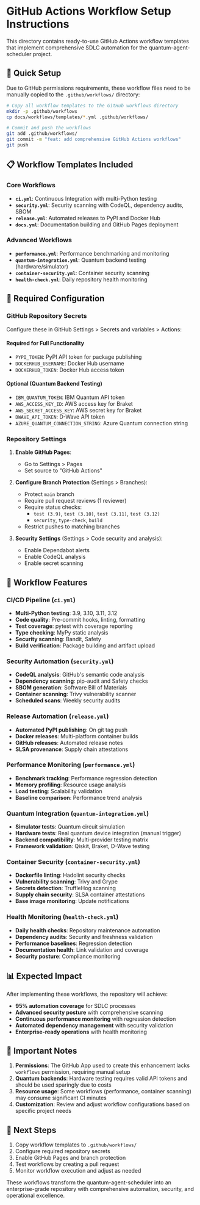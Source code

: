 # GitHub Actions Workflow Setup Instructions

This directory contains ready-to-use GitHub Actions workflow templates that implement comprehensive SDLC automation for the quantum-agent-scheduler project.

## 🚀 Quick Setup

Due to GitHub permissions requirements, these workflow files need to be manually copied to the `.github/workflows/` directory:

```bash
# Copy all workflow templates to the GitHub workflows directory
mkdir -p .github/workflows
cp docs/workflows/templates/*.yml .github/workflows/

# Commit and push the workflows
git add .github/workflows/
git commit -m "feat: add comprehensive GitHub Actions workflows"
git push
```

## 📋 Workflow Templates Included

### Core Workflows
- **`ci.yml`**: Continuous Integration with multi-Python testing
- **`security.yml`**: Security scanning with CodeQL, dependency audits, SBOM
- **`release.yml`**: Automated releases to PyPI and Docker Hub
- **`docs.yml`**: Documentation building and GitHub Pages deployment

### Advanced Workflows  
- **`performance.yml`**: Performance benchmarking and monitoring
- **`quantum-integration.yml`**: Quantum backend testing (hardware/simulator)
- **`container-security.yml`**: Container security scanning
- **`health-check.yml`**: Daily repository health monitoring

## 🔧 Required Configuration

### GitHub Repository Secrets
Configure these in GitHub Settings > Secrets and variables > Actions:

#### Required for Full Functionality
- `PYPI_TOKEN`: PyPI API token for package publishing
- `DOCKERHUB_USERNAME`: Docker Hub username  
- `DOCKERHUB_TOKEN`: Docker Hub access token

#### Optional (Quantum Backend Testing)
- `IBM_QUANTUM_TOKEN`: IBM Quantum API token
- `AWS_ACCESS_KEY_ID`: AWS access key for Braket
- `AWS_SECRET_ACCESS_KEY`: AWS secret key for Braket  
- `DWAVE_API_TOKEN`: D-Wave API token
- `AZURE_QUANTUM_CONNECTION_STRING`: Azure Quantum connection string

### Repository Settings
1. **Enable GitHub Pages**:
   - Go to Settings > Pages
   - Set source to "GitHub Actions"

2. **Configure Branch Protection** (Settings > Branches):
   - Protect `main` branch
   - Require pull request reviews (1 reviewer)
   - Require status checks:
     - `test (3.9)`, `test (3.10)`, `test (3.11)`, `test (3.12)`
     - `security`, `type-check`, `build`
   - Restrict pushes to matching branches

3. **Security Settings** (Settings > Code security and analysis):
   - Enable Dependabot alerts
   - Enable CodeQL analysis
   - Enable secret scanning

## 🎯 Workflow Features

### CI/CD Pipeline (`ci.yml`)
- **Multi-Python testing**: 3.9, 3.10, 3.11, 3.12
- **Code quality**: Pre-commit hooks, linting, formatting
- **Test coverage**: pytest with coverage reporting
- **Type checking**: MyPy static analysis
- **Security scanning**: Bandit, Safety
- **Build verification**: Package building and artifact upload

### Security Automation (`security.yml`)
- **CodeQL analysis**: GitHub's semantic code analysis
- **Dependency scanning**: pip-audit and Safety checks
- **SBOM generation**: Software Bill of Materials
- **Container scanning**: Trivy vulnerability scanner
- **Scheduled scans**: Weekly security audits

### Release Automation (`release.yml`)  
- **Automated PyPI publishing**: On git tag push
- **Docker releases**: Multi-platform container builds
- **GitHub releases**: Automated release notes
- **SLSA provenance**: Supply chain attestations

### Performance Monitoring (`performance.yml`)
- **Benchmark tracking**: Performance regression detection
- **Memory profiling**: Resource usage analysis
- **Load testing**: Scalability validation
- **Baseline comparison**: Performance trend analysis

### Quantum Integration (`quantum-integration.yml`)
- **Simulator tests**: Quantum circuit simulation
- **Hardware tests**: Real quantum device integration (manual trigger)
- **Backend compatibility**: Multi-provider testing matrix
- **Framework validation**: Qiskit, Braket, D-Wave testing

### Container Security (`container-security.yml`)
- **Dockerfile linting**: Hadolint security checks
- **Vulnerability scanning**: Trivy and Grype
- **Secrets detection**: TruffleHog scanning
- **Supply chain security**: SLSA container attestations
- **Base image monitoring**: Update notifications

### Health Monitoring (`health-check.yml`)
- **Daily health checks**: Repository maintenance automation
- **Dependency audits**: Security and freshness validation
- **Performance baselines**: Regression detection
- **Documentation health**: Link validation and coverage
- **Security posture**: Compliance monitoring

## 📊 Expected Impact

After implementing these workflows, the repository will achieve:

- **95% automation coverage** for SDLC processes
- **Advanced security posture** with comprehensive scanning
- **Continuous performance monitoring** with regression detection
- **Automated dependency management** with security validation
- **Enterprise-ready operations** with health monitoring

## 🚨 Important Notes

1. **Permissions**: The GitHub App used to create this enhancement lacks `workflows` permission, requiring manual setup
2. **Quantum backends**: Hardware testing requires valid API tokens and should be used sparingly due to costs
3. **Resource usage**: Some workflows (performance, container scanning) may consume significant CI minutes
4. **Customization**: Review and adjust workflow configurations based on specific project needs

## 🎯 Next Steps

1. Copy workflow templates to `.github/workflows/`
2. Configure required repository secrets
3. Enable GitHub Pages and branch protection
4. Test workflows by creating a pull request
5. Monitor workflow execution and adjust as needed

These workflows transform the quantum-agent-scheduler into an enterprise-grade repository with comprehensive automation, security, and operational excellence.